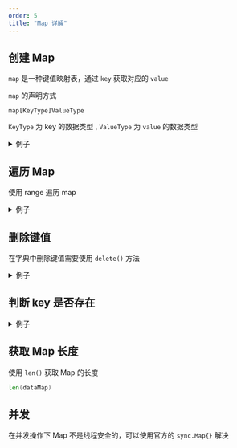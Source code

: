 ```yaml
---
order: 5
title: "Map 详解"
---
```


## 创建 Map

`map` 是一种键值映射表，通过 `key` 获取对应的 `value`

`map` 的声明方式
```
map[KeyType]ValueType
```
`KeyType` 为 key 的数据类型 , `ValueType` 为 `value` 的数据类型

<details>
<summary>例子</summary>

```go
// 声明 map
var m map[string]int

// 使用 make 初始化 map
m = make(map[string]int)

// 设置值
m["path"] = 66

// 输出值
fmt.Println(m["path"])
```

</details>

## 遍历 Map

使用 range 遍历 map

<details>
<summary>例子</summary>

```go
package main

import "fmt"

func main() {
	// 初始化 Map
	var dataMap map[string]string
	dataMap = make(map[string]string)

    // 也可以这样初始化
	//dataMap := map[string]string{}


    // 添加键值
	dataMap["first"] = "first value"
	dataMap["second"] = "second value"
	dataMap["third"] = "third value"

	fmt.Println("print key and value: ")

	// 使用 range 遍历 key value
	for key, val := range dataMap {
		fmt.Printf("key: %s  -  value: %s \n", key, val)
	}

	fmt.Println("print key: ")

	// 使用 range 遍历 key
	for key := range dataMap {
		fmt.Printf("key: %s \n", key)
	}

	fmt.Println("print value: ")

	// 使用 range 遍历 value
	for _, val := range dataMap {
		fmt.Printf("Value: %s \n", val)
	}
}

// 结果
// print key and value:
// key: third  -  value: third value
// key: first  -  value: first value
// key: second  -  value: second value
// print key:
// key: first
// key: second
// key: third
// print value:
// Value: first value
// Value: second value
// Value: third value
```

</details>

## 删除键值

在字典中删除键值需要使用 `delete()` 方法

<details>
<summary>例子</summary>

```go
package main

import "fmt"

func main() {
	// 初始化 Map
	var dataMap map[string]string
	dataMap = make(map[string]string)

    // 也可以这样初始化
	//dataMap := map[string]string{}

	dataMap["first"] = "first value"
	dataMap["second"] = "second value"
	dataMap["third"] = "third value"

	fmt.Println(dataMap)

    // 删除键值
	delete(dataMap, "first")

	fmt.Println(dataMap)
}

// 结果：
// map[first:first value second:second value third:third value]
// map[second:second value third:third value]

```

</details>


## 判断 key 是否存在

<details>
<summary>例子</summary>

```go
package main

import "fmt"

func main() {
	// 初始化 Map
	var dataMap map[string]string
	dataMap = make(map[string]string)

	dataMap["first"] = "first value"
	dataMap["second"] = "second value"
	dataMap["third"] = "third value"

	// 判断 key 是否存在
	if val, ok := dataMap["first"]; ok {
		fmt.Println(val)
	} else {
		fmt.Println("key not exists")
	}

	if val, ok := dataMap["fourth"]; ok {
		fmt.Println(val)
	} else {
		fmt.Println("key not exists")
	}
}
```

</details>


## 获取 Map 长度

使用 `len()` 获取 Map 的长度

```go
len(dataMap)
```


## 并发

在并发操作下 Map 不是线程安全的，可以使用官方的 `sync.Map{}` 解决

<!-- ::: tip 社区专属
[如何保证 Map 线程安全?]()
::: -->